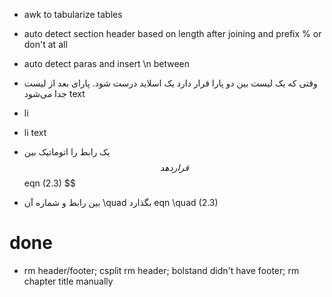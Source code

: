 - awk to tabularize tables
- auto detect section header based on length after joining and prefix % or don't at all
- auto detect paras and insert \n between
- وقتی که یک لیست بین دو پارا قرار دارد یک اسلاید درست شود. پارای بعد از لیست جدا می‌شود
text
- li
- li
text

- یک رابط را اتوماتیک بین $$ قرار دهد
$$ eqn (2.3) $$
- بین رابط و شماره آن \quad بگذارد
eqn \quad (2.3)

# done
- rm header/footer; csplit rm header; bolstand didn't have footer; rm chapter title manually
